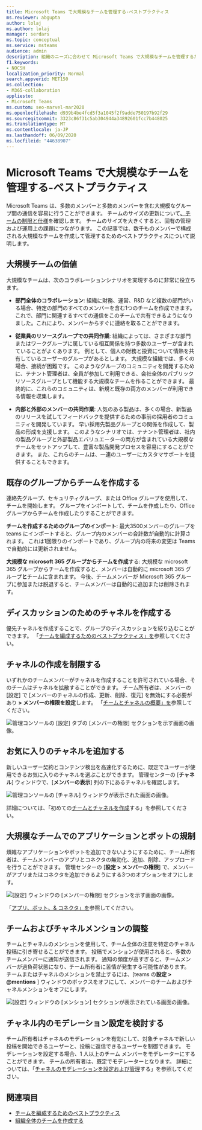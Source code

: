 ```yaml
---
title: Microsoft Teams で大規模なチームを管理する-ベストプラクティス
ms.reviewer: abgupta
author: lolaj
ms.author: lolaj
manager: serdars
ms.topic: conceptual
ms.service: msteams
audience: admin
description: 組織のニーズに合わせて Microsoft Teams で大規模なチームを管理するためのベストプラクティスについて説明します。
f1.keywords:
- NOCSH
localization_priority: Normal
search.appverid: MET150
ms.collection:
- M365-collaboration
appliesto:
- Microsoft Teams
ms.custom: seo-marvel-mar2020
ms.openlocfilehash: d939b4be4fcd5f3a1045f2f9adde750197b92f29
ms.sourcegitcommit: 3323c86f31c5ab304944a34892601fcc7b448025
ms.translationtype: MT
ms.contentlocale: ja-JP
ms.lasthandoff: 06/09/2020
ms.locfileid: "44638907"
---
```

<a name="manage-large-teams-in-microsoft-teams---best-practices"></a>Microsoft Teams で大規模なチームを管理する-ベストプラクティス
======================================================

Microsoft Teams は、多数のメンバーと多数のメンバーを含む大規模なグループ間の通信を容易に行うことができます。 チームのサイズの更新について[、チームの制限と仕様](limits-specifications-teams.md)を確認します。 チームのサイズを大きくすると、固有の管理および運用上の課題につながります。 この記事では、数千ものメンバーで構成される大規模なチームを作成して管理するためのベストプラクティスについて説明します。

## <a name="value-of-large-teams"></a>大規模チームの価値

大規模なチームは、次のコラボレーションシナリオを実現するのに非常に役立ちます。

- **部門全体のコラボレーション**: 組織に財務、運営、R&D など複数の部門がいる場合、特定の部門のすべてのメンバーを含む1つのチームを作成できます。 これで、部門に関連するすべての通信をこのチームで共有できるようになりました。これにより、メンバーからすぐに連絡を取ることができます。

- **従業員のリソースグループでの共同作業**: 組織によっては、さまざまな部門またはワークグループに属している相互関係を持つ多数のユーザーが含まれていることがよくあります。 例として、個人の財務と投資について情熱を共有しているユーザーのグループがあるとします。 大規模な組織では、多くの場合、接続が困難です。 このようなグループのコミュニティを開発するために、テナント管理者は、全員が参加して利用できる、会社全体のパブリックリソースグループとして機能する大規模なチームを作ることができます。 最終的に、これらのコミュニティは、新規と既存の両方のメンバーが利用できる情報を収集します。

- **内部と外部のメンバーの共同作業**: 人気のある製品は、多くの場合、新製品のリリースを試してフィードバックを提供するための事前の採用者のコミュニティを開発しています。 早い採用先製品グループとの関係を作成して、製品の形成を支援します。 このようなシナリオでは、テナント管理者は、社内の製品グループと外部製品エバリュエーターの両方が含まれている大規模なチームをセットアップして、豊富な製品開発プロセスを容易にすることができます。 また、これらのチームは、一連のユーザーにカスタマサポートを提供することもできます。

## <a name="create-teams-from-existing-groups"></a>既存のグループからチームを作成する

連絡先グループ、セキュリティグループ、または Office グループを使用して、チームを開始します。 グループをインポートして、チームを作成したり、Office グループからチームを作成したりすることができます。

**チームを作成するためのグループのインポート**: 最大3500メンバーのグループを teams にインポートすると、グループ内のメンバーの合計数が自動的に計算されます。 これは1回限りのインポートであり、グループ内の将来の変更は Teams で自動的には更新されません。

**大規模な microsoft 365 グループからチームを作成**する: 大規模な microsoft 365 グループからチームを作成すると、メンバーは自動的に microsoft 365 グループ**と**チームに含まれます。 今後、チームメンバーが Microsoft 365 グループに参加または脱退すると、チームメンバーは自動的に追加または削除されます。

## <a name="create-channels-to-focus-discussions"></a>ディスカッションのためのチャネルを作成する

優先チャネルを作成することで、グループのディスカッションを絞り込むことができます。 「[チームを編成するためのベストプラクティス」を](best-practices-organizing.md)参照してください。

## <a name="restrict-channel-creation"></a>チャネルの作成を制限する

いずれかのチームメンバーがチャネルを作成することを許可されている場合、そのチームはチャネルを拡散することができます。 チーム所有者は、メンバーの [設定] で [メンバーのチャネルの作成、更新、削除、復元] を無効にする必要があり **> メンバーの権限を設定**します。 「[チームとチャネルの概要」を](teams-channels-overview.md)参照してください。

![管理コンソールの [設定] タブの [メンバーの権限] セクションを示す画面の画像。](media/no-channel-creation.png "管理コンソールの [設定] タブの [メンバーの権限] セクションの画面画像。[チャネルの作成または削除にメンバーを許可する] オプションがオフになっています。")

## <a name="add-favorite-channels"></a>お気に入りのチャネルを追加する

新しいユーザー契約とコンテンツ検出を高速化するために、既定でユーザーが使用できるお気に入りのチャネルを選ぶことができます。 管理センターの [**チャネル**] ウィンドウで、[**メンバーの表示**] 列の下にあるチャネルを確認します。

![管理コンソールの [チャネル] ウィンドウが表示された画面の画像。](media/favorite-channels.png "管理コンソールの [チャネル] ウィンドウを示す画面の画像。メンバー用に [表示] がオンになっているチャネルがいくつかあります。")

 詳細については、「初めての[チームとチャネルを作成](get-started-with-teams-create-your-first-teams-and-channels.md)する」を参照してください。

## <a name="regulate-applications-and-bots-in-large-teams"></a>大規模なチームでのアプリケーションとボットの規制

煩雑なアプリケーションやボットを追加できないようにするために、チーム所有者は、チームメンバーのアプリとコネクタの無効化、追加、削除、アップロードを行うことができます。 管理センターの [**設定 > メンバーの権限**] で、メンバーがアプリまたはコネクタを追加できるようにする3つのオプションをオフにします。

![[設定] ウィンドウの [メンバーの権限] セクションを示す画面の画像。](media/disable-bots-connectors.png "[設定] ウィンドウの [メンバーのアクセス許可] セクションを示す画面の画像。[メンバーにアプリまたはコネクタの追加を許可する] のオプションがオフになっている。")

「[アプリ、ボット、& コネクタ」を](deploy-apps-microsoft-teams-landing-page.md)参照してください。

## <a name="regulate-team-and-channel-mentions"></a>チームおよびチャネルメンションの調整

チームとチャネルのメンションを使用して、チーム全体の注意を特定のチャネル投稿に引き寄せることができます。 投稿でメンションが使用されると、多数のチームメンバーに通知が送信されます。 通知の頻度が高すぎると、チームメンバーが過負荷状態になり、チーム所有者に苦情が発生する可能性があります。 チームまたはチャネルのメンションを禁止するには、[teams の**設定 > @mentions** ] ウィンドウのボックスをオフにして、メンバーのチームおよびチャネルメンションをオフにします。

![[設定] ウィンドウの [メンション] セクションが表示されている画面の画像。](media/no-at-mentions.png "[設定] ウィンドウの [メンション] セクションが表示されている画面の画像。[メンションを付けるときにメンバーにアクセスする] のオプションがオフになっています。")

## <a name="consider-setting-up-moderation-in-your-channels"></a>チャネル内のモデレーション設定を検討する

チーム所有者はチャネルのモデレーションを有効にして、対象チャネルで新しい投稿を開始できるユーザーと、投稿に返信できるユーザーを制御できます。 モデレーションを設定する場合、1 人以上のチーム メンバーをモデレーターにすることができます。 チームの所有者は、既定でモデレーターとなります。 詳細については、「[チャネルのモデレーションを設定および管理](manage-channel-moderation-in-teams.md)する」を参照してください。

## <a name="related-topics"></a>関連項目

- [チームを編成するためのベストプラクティス](best-practices-organizing.md)
- [組織全体のチームを作成する](create-an-org-wide-team.md)
